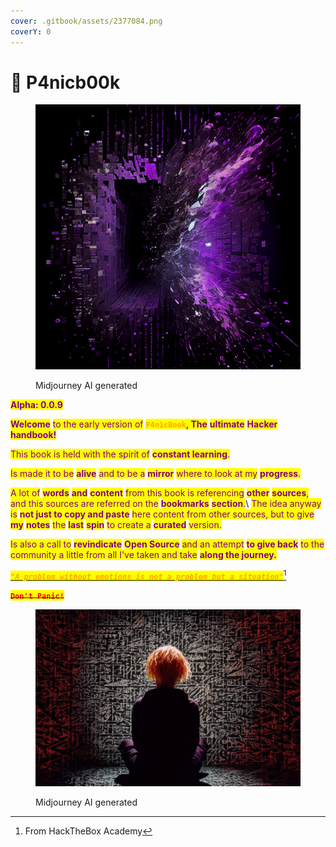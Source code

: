 ```yaml
---
cover: .gitbook/assets/2377084.png
coverY: 0
---
```


# 🔮 P4nicb00k

<figure><img src=".gitbook/assets/Shremboat_purple_matrix_code_color_explosion_c755ddcc-0691-4c20-8014-6a17ca5ef284.png" alt=""><figcaption><p>Midjourney AI generated</p></figcaption></figure>

<mark style="color:purple;">**Alpha: 0.0.9**</mark>

<mark style="color:purple;">**Welcome**</mark> <mark style="color:purple;"></mark><mark style="color:purple;">to the early version of</mark> <mark style="color:orange;">**`P4n1cBook`**</mark><mark style="color:purple;">**, The**</mark> <mark style="color:purple;">**ultimate**</mark> <mark style="color:purple;">**Hacker**</mark> <mark style="color:purple;">**handbook!**</mark>&#x20;

<mark style="color:purple;">This book is held with the spirit of</mark> <mark style="color:purple;"></mark><mark style="color:purple;">**constant learning**</mark><mark style="color:purple;">.</mark>

<mark style="color:purple;">Is made it to be</mark> <mark style="color:purple;"></mark><mark style="color:purple;">**alive**</mark> <mark style="color:purple;"></mark><mark style="color:purple;">and to be a</mark> <mark style="color:purple;"></mark><mark style="color:purple;">**mirror**</mark> <mark style="color:purple;"></mark><mark style="color:purple;">where to look at my</mark> <mark style="color:purple;"></mark><mark style="color:purple;">**progress**</mark><mark style="color:purple;">.</mark>&#x20;

<mark style="color:purple;">A lot of</mark> <mark style="color:purple;"></mark><mark style="color:purple;">**words**</mark> <mark style="color:purple;">**and**</mark> <mark style="color:purple;">**content**</mark> <mark style="color:purple;"></mark><mark style="color:purple;">from this book is referencing</mark> <mark style="color:purple;"></mark><mark style="color:purple;">**other**</mark> <mark style="color:purple;">**sources**</mark><mark style="color:purple;">, and this sources are referred on the</mark> <mark style="color:purple;"></mark><mark style="color:purple;">**bookmarks**</mark> <mark style="color:purple;">**section**</mark><mark style="color:purple;">.</mark>\ <mark style="color:purple;">The idea anyway is</mark> <mark style="color:purple;"></mark><mark style="color:purple;">**not just to copy and paste**</mark> <mark style="color:purple;"></mark><mark style="color:purple;">here content from other sources, but to give</mark> <mark style="color:purple;"></mark><mark style="color:purple;">**my**</mark> <mark style="color:purple;">**notes**</mark> <mark style="color:purple;"></mark><mark style="color:purple;">the</mark> <mark style="color:purple;"></mark><mark style="color:purple;">**last**</mark> <mark style="color:purple;">**spin**</mark> <mark style="color:purple;"></mark><mark style="color:purple;">to create a</mark> <mark style="color:purple;"></mark><mark style="color:purple;">**curated**</mark> <mark style="color:purple;"></mark><mark style="color:purple;">version.</mark>

<mark style="color:purple;">Is also a call to</mark> <mark style="color:purple;"></mark><mark style="color:purple;">**revindicate**</mark> <mark style="color:purple;">**Open Source**</mark> <mark style="color:purple;"></mark><mark style="color:purple;">and an attempt</mark> <mark style="color:purple;"></mark><mark style="color:purple;">**to give back**</mark> <mark style="color:purple;"></mark><mark style="color:purple;">to the community a little from all I've taken and take</mark> <mark style="color:purple;"></mark><mark style="color:purple;">**along the journey.**</mark>

[_<mark style="color:orange;">**`"A problem without emotions is not a problem but a situation"`**</mark>_](#user-content-fn-1)[^1]

~~<mark style="color:red;">**`Don't Panic!`**</mark>~~&#x20;

<figure><img src=".gitbook/assets/Cubethulhu_colorful_cellular_automata_calligraphy_sony_a7_IV_ph_fd9a806d-5b02-44f6-ac9a-a6d84d9c20ca.png" alt=""><figcaption><p>Midjourney AI generated</p></figcaption></figure>





[^1]: From HackTheBox Academy
